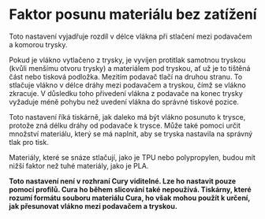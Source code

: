 Faktor posunu materiálu bez zatížení
====
Toto nastavení vyjadřuje rozdíl v délce vlákna při stlačení mezi podavačem a komorou trysky.

Pokud je vlákno vytlačeno z trysky, je vyvíjen protitlak samotnou tryskou (kvůli menšímu otvoru trysky) a materiálem pod tryskou, ať už je to tištěná část nebo tisková podložka. Mezitím podavač tlačí na druhou stranu. To stlačuje vlákno v délce dráhy mezi podavačem a tryskou, čímž se vlákno zkracuje. V důsledku toho přivedení vlákna z podavače na konec trysky vyžaduje méně pohybu než uvedení vlákna do správné tiskové pozice.

Toto nastavení říká tiskárně, jak daleko má být vlákno posunuto k trysce, protože zná délku dráhy od podavače k trysce. Může také pomoci určit množství materiálu, který se má naplnit, aby se tryska nastavila na správný tlak pro tisk.

Materiály, které se snáze stlačují, jako je TPU nebo polypropylen, budou mít nižší faktor než tuhé materiály, jako je PLA.

**Toto nastavení není v rozhraní Cury viditelné. Lze ho nastavit pouze pomocí profilů. Cura ho během slicování také nepoužívá. Tiskárny, které rozumí formátu souboru materiálu Cura, ho však mohou použít k určení, jak přesunovat vlákno mezi podavačem a tryskou.**
